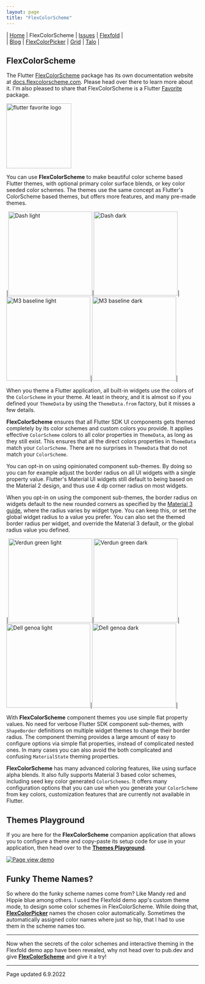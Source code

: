```yaml
---
layout: page
title: "FlexColorScheme"
---
```


| [Home](https://rydmike.com) | FlexColorScheme                | [Issues](issues) | [Flexfold](flexfold) |  
| [Blog](blog)                | [FlexColorPicker](colorpicker) | [Grid](gridview) | [Talo](talo)         |

## FlexColorScheme

The Flutter [FlexColorScheme](https://pub.dev/packages/flex_color_scheme) package has its own documentation website at [docs.flexcolorscheme.com](https://docs.flexcolorscheme.com). Please head over there to learn more about it. I'm also pleased to share that FlexColorScheme is a Flutter [Favorite](https://docs.flutter.dev/development/packages-and-plugins/favorites) package.

[<img src="https://github.com/rydmike/flex_color_scheme_docs/blob/master/docs/images/flutter-favorite-logo.png?raw=true?" alt="flutter favorite logo" width="170"/>](https://docs.flutter.dev/development/packages-and-plugins/favorites)

You can use **FlexColorScheme** to make beautiful color scheme based Flutter themes, with optional primary color surface blends, or key color seeded color schemes. The themes use the same concept as Flutter's ColorScheme based themes, but offers more features, and many pre-made themes.

|[<img src="https://github.com/rydmike/flex_color_scheme_docs/blob/master/docs/images/fcs-v5-l-37.png?raw=true" alt="Dash light" width="220"/>](https://github.com/rydmike/flex_color_scheme_docs/blob/master/docs/images/fcs-v5-l-37.png?raw=true)|[<img src="https://github.com/rydmike/flex_color_scheme_docs/blob/master/docs/images/fcs-v5-d-37.png?raw=true" alt="Dash dark" width="220"/>](https://github.com/rydmike/flex_color_scheme_docs/blob/master/docs/images/fcs-v5-d-37.png?raw=true)|[<img src="https://github.com/rydmike/flex_color_scheme_docs/blob/master/docs/images/fcs-v5-l-38.png?raw=true" alt="M3 baseline light" width="220"/>](https://github.com/rydmike/flex_color_scheme_docs/blob/master/docs/images/fcs-v5-l-38.png?raw=true)|[<img src="https://github.com/rydmike/flex_color_scheme_docs/blob/master/docs/images/fcs-v5-d-38.png?raw=true" alt="M3 baseline dark" width="220"/>](https://github.com/rydmike/flex_color_scheme_docs/blob/master/docs/images/fcs-v5-d-38.png?raw=true)|


When you theme a Flutter application, all built-in widgets use the colors of the `ColorScheme` in your theme. At least in theory, and it is almost so if you defined your `ThemeData` by using the `ThemeData.from` factory, but it misses a few details.

**FlexColorScheme** ensures that all Flutter SDK UI components gets themed completely by its color schemes and custom colors you provide. It applies effective `ColorScheme` colors to all color properties in `ThemeData`, as long as they still exist. This ensures that all the direct colors properties in `ThemeData` match your `ColorScheme`. There are no surprises in `ThemeData` that do not match your `ColorScheme`.

You can opt-in on using opinionated component sub-themes. By doing so you can for example adjust the border radius on all UI widgets with a single property value. Flutter's Material UI widgets still default to being based on the Material 2 design, and thus use 4 dp corner radius on most widgets.

When you opt-in on using the component sub-themes, the border radius on widgets default to the new rounded corners as specified by the [Material 3 guide](https://m3.material.io/), where the radius varies by widget type. You can keep this, or set the global widget radius to a value you prefer. You can also set the themed border radius per widget, and override the Material 3 default, or the global radius value you defined.

|[<img src="https://github.com/rydmike/flex_color_scheme_docs/blob/master/docs/images/fcs-v5-l-39.png?raw=true" alt="Verdun green light" width="220"/>](https://github.com/rydmike/flex_color_scheme_docs/blob/master/docs/images/fcs-v5-l-39.png?raw=true)|[<img src="https://github.com/rydmike/flex_color_scheme_docs/blob/master/docs/images/fcs-v5-d-39.png?raw=true" alt="Verdun green dark" width="220"/>](https://github.com/rydmike/flex_color_scheme_docs/blob/master/docs/images/fcs-v5-d-39.png?raw=true)|[<img src="https://github.com/rydmike/flex_color_scheme_docs/blob/master/docs/images/fcs-v5-l-40.png?raw=true" alt="Dell genoa light" width="220"/>](https://github.com/rydmike/flex_color_scheme_docs/blob/master/docs/images/fcs-v5-l-40.png?raw=true)|[<img src="https://github.com/rydmike/flex_color_scheme_docs/blob/master/docs/images/fcs-v5-d-40.png?raw=true" alt="Dell genoa dark" width="220"/>](https://github.com/rydmike/flex_color_scheme_docs/blob/master/docs/images/fcs-v5-d-40.png?raw=true)|

With **FlexColorScheme** component themes you use simple flat property values. No need for verbose Flutter SDK component sub-themes, with `ShapeBorder` definitions on multiple widget themes to change their border radius. The component theming provides a large amount of easy to configure options via simple flat properties, instead of complicated nested ones. In many cases you can also avoid the both complicated and confusing `MaterialState` theming properties.

**FlexColorScheme** has many advanced coloring features, like using surface alpha blends. It also fully supports Material 3 based color schemes, including seed key color generated `ColorSchemes`. It offers many configuration options that you can use when you generate your `ColorScheme` from
key colors, customization features that are currently not available in Flutter.

## Themes Playground

If you are here for the **FlexColorScheme** companion application that allows you to configure a theme and copy-paste its setup code for use in your application, then head over to the [**Themes Playground**](https://rydmike.com/flexcolorscheme/themesplayground-v5).

[<img src="https://github.com/rydmike/flex_color_scheme_docs/blob/master/docs/images/fcs-v5-pg-01-pageview-3.gif?raw=true" alt="Page view demo"/>](https://rydmike.com/flexcolorscheme/themesplayground-v6)
## Funky Theme Names?

So where do the funky scheme names come from? Like Mandy red and Hippie blue among others. I used the Flexfold demo app's custom theme mode, to design some color schemes in FlexColorScheme. While doing that, [**FlexColorPicker**](https://rydmike.com/colorpicker) names the chosen color automatically. Sometimes the automatically assigned color names where just so hip, that I had to use them in the scheme names too.

---

Now when the secrets of the color schemes and interactive theming in the Flexfold demo app have been revealed, why not head over to pub.dev and give [**FlexColorScheme**](https://pub.dev/packages/flex_color_scheme) and give it a try!

---

Page updated 6.9.2022
